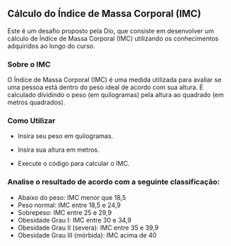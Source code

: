 
## Cálculo do Índice de Massa Corporal (IMC)

Este é um desafio proposto pela Dio, que consiste em desenvolver um cálculo de Índice de Massa Corporal (IMC) utilizando os conhecimentos adquiridos ao longo do curso.

### Sobre o IMC

O Índice de Massa Corporal (IMC) é uma medida utilizada para avaliar se uma pessoa está dentro do peso ideal de acordo com sua altura. É calculado dividindo o peso (em quilogramas) pela altura ao quadrado (em metros quadrados).

### Como Utilizar

- Insira seu peso em quilogramas.

- Insira sua altura em metros.

- Execute o código para calcular o IMC.

### Analise o resultado de acordo com a seguinte classificação:

- Abaixo do peso: IMC menor que 18,5
- Peso normal: IMC entre 18,5 e 24,9
- Sobrepeso: IMC entre 25 e 29,9
- Obesidade Grau I: IMC entre 30 e 34,9
- Obesidade Grau II (severa): IMC entre 35 e 39,9
- Obesidade Grau III (mórbida): IMC acima de 40
